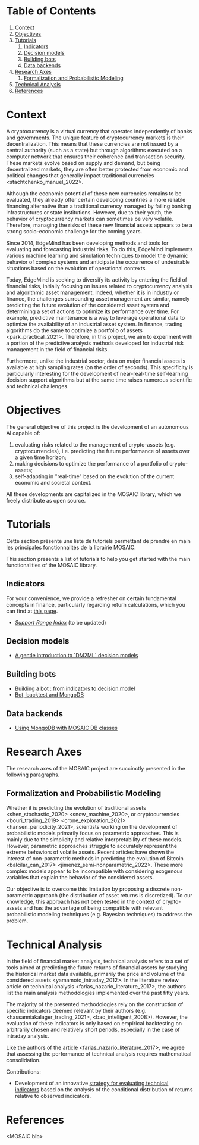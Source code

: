 
# Table of Contents

1.  [Context](#org353bdd8)
2.  [Objectives](#orgd056c62)
3.  [Tutorials](#org831253b)
    1.  [Indicators](#orgd636c6d)
    2.  [Decision models](#org82bea79)
    3.  [Building bots](#orgb3aa8e5)
    4.  [Data backends](#orgd576045)
4.  [Research Axes](#orgb4819b4)
    1.  [Formalization and Probabilistic Modeling](#orgefbb1c9)
5.  [Technical Analysis](#orgcf964cf)
6.  [References](#org7d4d63e)



<a id="org353bdd8"></a>

# Context

A cryptocurrency is a virtual currency that operates independently of banks and governments. The
unique feature of cryptocurrency markets is their decentralization. This means that these currencies
are not issued by a central authority (such as a state) but through algorithms executed on a
computer network that ensures their coherence and transaction security. These markets evolve based
on supply and demand, but being decentralized markets, they are often better protected from economic
and political changes that generally impact traditional currencies <stachtchenko_manuel_2022>. 

Although the economic potential of these new currencies remains to be evaluated, they already offer
certain developing countries a more reliable financing alternative than a traditional currency
managed by failing banking infrastructures or state institutions. However, due to their youth, the
behavior of cryptocurrency markets can sometimes be very volatile. Therefore, managing the risks of
these new financial assets appears to be a strong socio-economic challenge for the coming years. 

Since 2014, EdgeMind has been developing methods and tools for evaluating and forecasting industrial
risks. To do this, EdgeMind implements various machine learning and simulation techniques to model
the dynamic behavior of complex systems and anticipate the occurrence of undesirable situations
based on the evolution of operational contexts. 

Today, EdgeMind is seeking to diversify its activity by entering the field of financial risks,
initially focusing on issues related to cryptocurrency analysis and algorithmic asset
management. Indeed, whether it is in industry or finance, the challenges surrounding asset
management are similar, namely predicting the future evolution of the considered asset system and
determining a set of actions to optimize its performance over time. For example, predictive
maintenance is a way to leverage operational data to optimize the availability of an industrial
asset system. In finance, trading algorithms do the same to optimize a portfolio of assets
<park_practical_2021>. Therefore, in this project, we aim to experiment with a portion of the
predictive analysis methods developed for industrial risk management in the field of financial
risks. 

Furthermore, unlike the industrial sector, data on major financial assets is available at high
sampling rates (on the order of seconds). This specificity is particularly interesting for the
development of near-real-time self-learning decision support algorithms but at the same time raises
numerous scientific and technical challenges.


<a id="orgd056c62"></a>

# Objectives

The general objective of this project is the development of an autonomous AI capable of:

1.  evaluating risks related to the management of crypto-assets (e.g. cryptocurrencies), i.e. predicting the future performance of assets over a given time horizon;
2.  making decisions to optimize the performance of a portfolio of crypto-assets;
3.  self-adapting in "real-time" based on the evolution of the current economic and societal context.

All these developments are capitalized in the MOSAIC library, which we freely distribute as open
source.


<a id="org831253b"></a>

# Tutorials

Cette section présente une liste de tutoriels permettant de prendre en main les principales
fonctionnalités de la librairie MOSAIC. 

This section presents a list of tutorials to help you get started with the main functionalities of the MOSAIC library.


<a id="orgd636c6d"></a>

## Indicators

For your convenience, we provide a refresher on certain fundamental concepts in finance,
particularly regarding return calculations, which you can find at [this page](./doc/basic_notions.md).

-   [*Support Range Index*](examples/indicators/sri.md) (to be updated)


<a id="org82bea79"></a>

## Decision models

-   [A gentle introduction to \`DM2ML\` decision models](examples/dm/dm2ml_tuto_01.md)


<a id="orgb3aa8e5"></a>

## Building bots

-   [Building a bot : from indicators to decision model](examples/bot/step_by_step/tuto.md)
-   [Bot, backtest and MongoDB](examples/bot/bot_bt_db_mongo/tuto.md)


<a id="orgd576045"></a>

## Data backends

-   [Using MongoDB with MOSAIC DB classes](examples/db/mongo/tuto.md)


<a id="orgb4819b4"></a>

# Research Axes

The research axes of the MOSAIC project are succinctly presented in the following paragraphs.


<a id="orgefbb1c9"></a>

## Formalization and Probabilistic Modeling

Whether it is predicting the evolution of traditional assets <shen_stochastic_2020> <snow_machine_2020>, or cryptocurrencies
<bouri_trading_2019> <crone_exploration_2021> <hansen_periodicity_2021>, scientists working on the development of probabilistic models primarily focus on parametric approaches. This is mainly due to the simplicity and relative interpretability of these models. However, parametric approaches struggle to accurately represent the extreme behaviors of volatile assets. Recent articles have shown the interest of non-parametric methods in predicting the evolution of Bitcoin <balcilar_can_2017>
<jimenez_semi-nonparametric_2022>. These more complex models appear to be incompatible with considering exogenous variables that explain the behavior of the considered assets.

Our objective is to overcome this limitation by proposing a discrete non-parametric approach (the
distribution of asset returns is discretized). To our knowledge, this approach has not been tested
in the context of crypto-assets and has the advantage of being compatible with relevant
probabilistic modeling techniques (e.g. Bayesian techniques) to address the problem. 


<a id="orgcf964cf"></a>

# Technical Analysis

In the field of financial market analysis, technical analysis refers to a set of tools aimed at
predicting the future returns of financial assets by studying the historical market data available,
primarily the price and volume of the considered assets <yamamoto_intraday_2012>. In the
literature review article on technical analysis <farias_nazario_literature_2017>, the authors
list the main analysis methodologies implemented over the past fifty years.  

The majority of the presented methodologies rely on the construction of specific indicators deemed
relevant by their authors (e.g. <hassanniakalager_trading_2021>,
<bao_intelligent_2008>). However, the evaluation of these indicators is only based on empirical
backtesting on arbitrarily chosen and relatively short periods, especially in the case of intraday
analysis. 

Like the authors of the article <farias_nazario_literature_2017>, we agree that assessing the
performance of technical analysis requires mathematical consolidation. 

Contributions:

-   Development of an innovative [strategy for evaluating technical indicators](indicator_analysis.md) based on the analysis of
    the conditional distribution of returns relative to observed indicators.


<a id="org7d4d63e"></a>

# References

<MOSAIC.bib>

